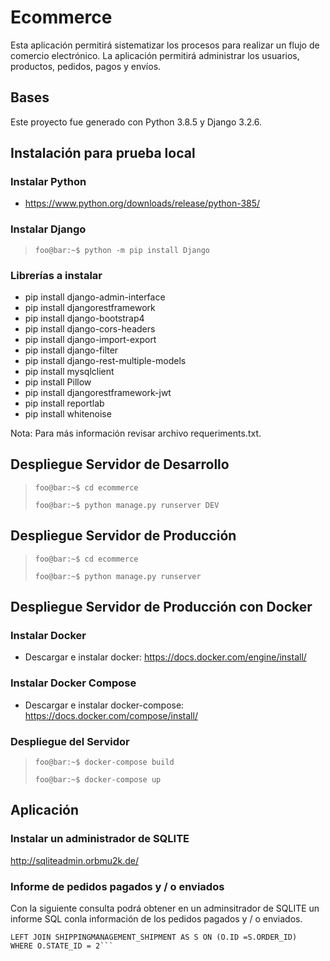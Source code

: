 # Ecommerce
Esta aplicación permitirá sistematizar los procesos para realizar un flujo de comercio electrónico. La aplicación permitirá administrar los usuarios, productos, pedidos, pagos y envíos. 

## Bases
  Este proyecto fue generado con Python 3.8.5 y Django 3.2.6.

## Instalación para prueba local

### Instalar Python
  - https://www.python.org/downloads/release/python-385/

### Instalar Django
  > ```foo@bar:~$ python -m pip install Django```

### Librerías a instalar
  - pip install django-admin-interface
  - pip install djangorestframework
  - pip install django-bootstrap4
  - pip install django-cors-headers
  - pip install django-import-export
  - pip install django-filter
  - pip install django-rest-multiple-models
  - pip install mysqlclient
  - pip install Pillow
  - pip install djangorestframework-jwt
  - pip install reportlab
  - pip install whitenoise
 
  Nota: Para más información revisar archivo requeriments.txt.
 ## Despliegue Servidor de Desarrollo
  > ```foo@bar:~$ cd ecommerce```
  > 
  > ```foo@bar:~$ python manage.py runserver DEV```

 ## Despliegue Servidor de Producción
  > ```foo@bar:~$ cd ecommerce```
  > 
  > ```foo@bar:~$ python manage.py runserver ```
   
 ## Despliegue Servidor de Producción con Docker
 
 ### Instalar Docker
  -  Descargar e instalar docker: https://docs.docker.com/engine/install/

 ### Instalar Docker Compose
  -  Descargar e instalar docker-compose: https://docs.docker.com/compose/install/

 ### Despliegue del Servidor
  > ```foo@bar:~$ docker-compose build```
  > 
  > ```foo@bar:~$ docker-compose up```

## Aplicación 

### Instalar un administrador de SQLITE
  http://sqliteadmin.orbmu2k.de/
  
### Informe de pedidos pagados y / o enviados
   Con la siguiente consulta podrá obtener en un adminsitrador de SQLITE un informe SQL conla información de los pedidos pagados y / o enviados.
  ```SELECT O.*, CASE WHEN S.STATE_ID ISNULL THEN 0 ELSE S.STATE_ID END AS STATE_SHIP FROM ORDERMANAGEMENT_ORDER AS O
  LEFT JOIN SHIPPINGMANAGEMENT_SHIPMENT AS S ON (O.ID =S.ORDER_ID)
  WHERE O.STATE_ID = 2```
